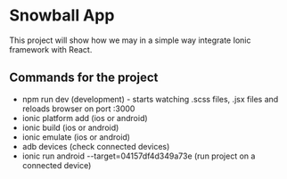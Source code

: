 Snowball App
============

This project will show how we may in a simple way integrate Ionic framework with React.

## Commands for the project
- npm run dev (development) - starts watching .scss files, .jsx files and reloads browser on port :3000
- ionic platform add (ios or android)
- ionic build (ios or android)
- ionic emulate (ios or android)
- adb devices (check connected devices)
- ionic run android --target=04157df4d349a73e (run project on a connected device)